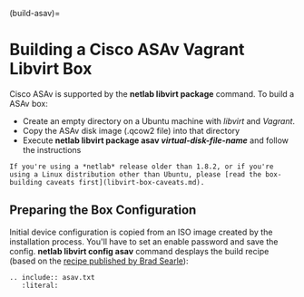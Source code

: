 (build-asav)=
# Building a Cisco ASAv Vagrant Libvirt Box

Cisco ASAv is supported by the **netlab libvirt package** command. To build a ASAv box:

* Create an empty directory on a Ubuntu machine with *libvirt* and *Vagrant*.
* Copy the ASAv disk image (.qcow2 file) into that directory
* Execute **netlab libvirt package asav _virtual-disk-file-name_** and follow the instructions

```{warning}
If you're using a *‌netlab* release older than 1.8.2, or if you're using a Linux distribution other than Ubuntu, please [read the box-building caveats first](libvirt-box-caveats.md).
```

## Preparing the Box Configuration

Initial device configuration is copied from an ISO image created by the installation process. You'll have to set an enable password and save the config. 
**netlab libvirt config asav** command desplays the build recipe (based on the [recipe published by Brad Searle](https://codingpackets.com/blog/cisco-asav-vagrant-libvirt-box-install/)):

```{eval-rst}
.. include:: asav.txt
   :literal:
```

